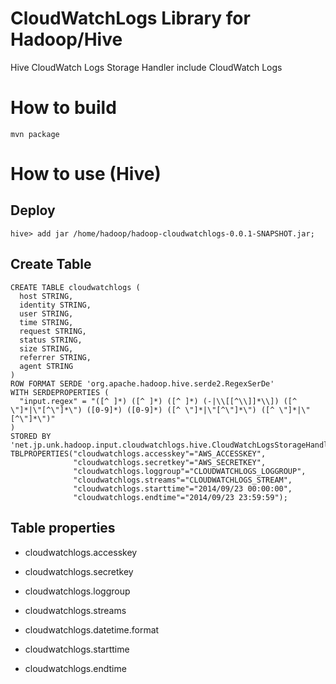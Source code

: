 CloudWatchLogs Library for Hadoop/Hive
============================================

Hive CloudWatch Logs Storage Handler include CloudWatch Logs 

# How to build

    mvn package

# How to use (Hive)
## Deploy
```
hive> add jar /home/hadoop/hadoop-cloudwatchlogs-0.0.1-SNAPSHOT.jar;
```

## Create Table
```
CREATE TABLE cloudwatchlogs (
  host STRING,
  identity STRING,
  user STRING,
  time STRING,
  request STRING,
  status STRING,
  size STRING,
  referrer STRING,
  agent STRING
)
ROW FORMAT SERDE 'org.apache.hadoop.hive.serde2.RegexSerDe'
WITH SERDEPROPERTIES (
  "input.regex" = "([^ ]*) ([^ ]*) ([^ ]*) (-|\\[[^\\]]*\\]) ([^ \"]*|\"[^\"]*\") ([0-9]*) ([0-9]*) ([^ \"]*|\"[^\"]*\") ([^ \"]*|\"[^\"]*\")"
)
STORED BY
'net.jp.unk.hadoop.input.cloudwatchlogs.hive.CloudWatchLogsStorageHandler'
TBLPROPERTIES("cloudwatchlogs.accesskey"="AWS_ACCESSKEY",
              "cloudwatchlogs.secretkey"="AWS_SECRETKEY",
              "cloudwatchlogs.loggroup"="CLOUDWATCHLOGS_LOGGROUP",
              "cloudwatchlogs.streams"="CLOUDWATCHLOGS_STREAM",
              "cloudwatchlogs.starttime"="2014/09/23 00:00:00",
              "cloudwatchlogs.endtime"="2014/09/23 23:59:59");
```

## Table properties

* cloudwatchlogs.accesskey

* cloudwatchlogs.secretkey

* cloudwatchlogs.loggroup

* cloudwatchlogs.streams

* cloudwatchlogs.datetime.format

* cloudwatchlogs.starttime

* cloudwatchlogs.endtime
